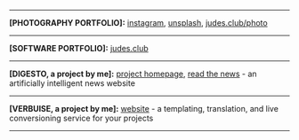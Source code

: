 <hr>

__[PHOTOGRAPHY PORTFOLIO]:__ [instagram](https://instagram.com/wil.tography), [unsplash](https://unsplash.com/alechash), [judes.club/photo](https://judes.club/photo)

<hr>

__[SOFTWARE PORTFOLIO]:__ [judes.club](https://judes.club)

<hr>

__[DIGESTO, a project by me]:__ [project homepage](https://digesto.app), [read the news](https://news.digesto.app) - an artificially intelligent news website<br>

<hr>

__[VERBUISE, a project by me]:__ [website](https://verbuise.com) - a templating, translation, and live conversioning service for your projects<br>

<hr>
